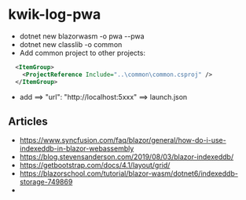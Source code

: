 # kwik-log-pwa

* dotnet new blazorwasm -o pwa --pwa
* dotnet new classlib -o common
* Add common project to other projects:
```xml
  <ItemGroup>
    <ProjectReference Include="..\common\common.csproj" />
  </ItemGroup>
```
* add ==> "url": "http://localhost:5xxx" ==> launch.json


## Articles
* https://www.syncfusion.com/faq/blazor/general/how-do-i-use-indexeddb-in-blazor-webassembly
* https://blog.stevensanderson.com/2019/08/03/blazor-indexeddb/
* https://getbootstrap.com/docs/4.1/layout/grid/
* https://blazorschool.com/tutorial/blazor-wasm/dotnet6/indexeddb-storage-749869
* 
